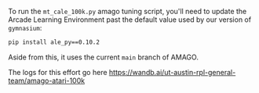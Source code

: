 To run the `mt_cale_100k.py` amago tuning script, you'll need to update the Arcade Learning Environment past the default value used by our version of `gymnasium`:

```bash
pip install ale_py==0.10.2
```

Aside from this, it uses the current `main` branch of AMAGO.

The logs for this effort go here https://wandb.ai/ut-austin-rpl-general-team/amago-atari-100k
